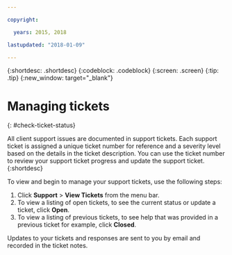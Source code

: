 ```yaml
---

copyright:

  years: 2015, 2018

lastupdated: "2018-01-09"

---
```


{:shortdesc: .shortdesc}
{:codeblock: .codeblock}
{:screen: .screen}
{:tip: .tip}
{:new_window: target="_blank"}


# Managing tickets
{: #check-ticket-status}

All client support issues are documented in support tickets. Each support ticket is assigned a unique ticket number for reference and a severity level based on the details in the ticket description. You can use the ticket number to review your support ticket progress and update the support ticket.
{:shortdesc}

To view and begin to manage your support tickets, use the following steps:
  1. Click **Support** > **View Tickets** from the menu bar.
  2. To view a listing of open tickets, to see the current status or update a ticket, click **Open**.
  3. To view a listing of previous tickets, to see help that was provided in a previous ticket for example, click **Closed**.

Updates to your tickets and responses are sent to you by email and recorded in the ticket notes.  

